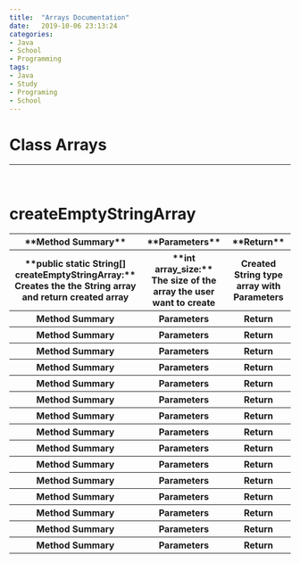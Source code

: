 ```yaml
---
title:  "Arrays Documentation"
date:   2019-10-06 23:13:24
categories:
- Java
- School
- Programming
tags:
- Java
- Study
- Programing
- School
---
```

<h1>Class Arrays</h1>
<hr><br>

# createEmptyStringArray
<table>
 <tr> <th>**Method Summary**</th> <th>**Parameters**</th> <th>**Return**</th> </tr>
 <tr> <th>**public static String[] createEmptyStringArray:**<br>Creates the the String array and return created array</th> <th>**int array_size:**<br>The size of the array the user want to create</th> <th>Created String type array with Parameters</th> </tr>
 <tr> <th>Method Summary</th> <th>Parameters</th> <th>Return</th> </tr>
 <tr> <th>Method Summary</th> <th>Parameters</th> <th>Return</th> </tr>
 <tr> <th>Method Summary</th> <th>Parameters</th> <th>Return</th> </tr>
 <tr> <th>Method Summary</th> <th>Parameters</th> <th>Return</th> </tr>
 <tr> <th>Method Summary</th> <th>Parameters</th> <th>Return</th> </tr>
 <tr> <th>Method Summary</th> <th>Parameters</th> <th>Return</th> </tr>
 <tr> <th>Method Summary</th> <th>Parameters</th> <th>Return</th> </tr>
 <tr> <th>Method Summary</th> <th>Parameters</th> <th>Return</th> </tr>
 <tr> <th>Method Summary</th> <th>Parameters</th> <th>Return</th> </tr>
 <tr> <th>Method Summary</th> <th>Parameters</th> <th>Return</th> </tr>
 <tr> <th>Method Summary</th> <th>Parameters</th> <th>Return</th> </tr>
 <tr> <th>Method Summary</th> <th>Parameters</th> <th>Return</th> </tr>
 <tr> <th>Method Summary</th> <th>Parameters</th> <th>Return</th> </tr>
 <tr> <th>Method Summary</th> <th>Parameters</th> <th>Return</th> </tr>
 <tr> <th>Method Summary</th> <th>Parameters</th> <th>Return</th> </tr>

</table>

